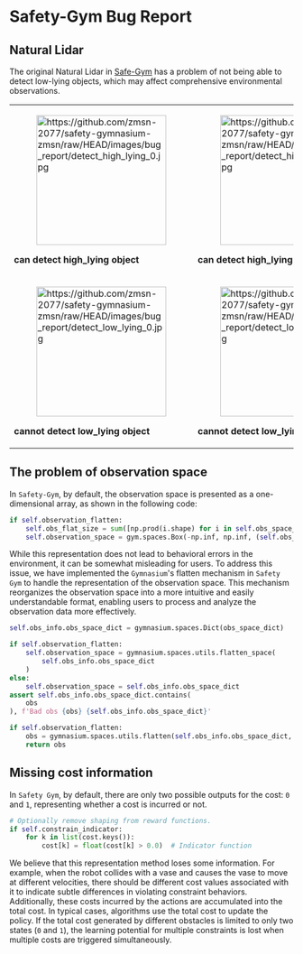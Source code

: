 # Safety-Gym Bug Report

## Natural Lidar

The original Natural Lidar in [Safe-Gym](https://github.com/openai/safety-gym) has a problem of not being able to detect low-lying objects, which may affect comprehensive environmental observations.

<table class="docutils align-default">
  <tbody>
    <tr class="row-odd">
      <td>
        <figure class="align-default">
          <img
              alt="https://github.com/zmsn-2077/safety-gymnasium-zmsn/raw/HEAD/images/bug_report/detect_high_lying_0.jpg"
              src="https://github.com/zmsn-2077/safety-gymnasium-zmsn/raw/HEAD/images/bug_report/detect_high_lying_0.jpg" style="width: 230px;">
        </figure>
        <p class="centered">
          <strong><a class="reference internal"><span class="std std-ref">can detect high_lying object</span></a></strong>
        </p>
      </td>
      <td>
        <figure class="align-default">
          <a class="reference external image-reference"><img
              alt="https://github.com/zmsn-2077/safety-gymnasium-zmsn/raw/HEAD/images/bug_report/detect_high_lying_1.jpg"
              src="https://github.com/zmsn-2077/safety-gymnasium-zmsn/raw/HEAD/images/bug_report/detect_high_lying_1.jpg" style="width: 230px;"></a>
        </figure>
        <p class="centered">
          <strong><a class="reference internal"><span class="std std-ref">can detect high_lying object</span></a></strong>
        </p>
      </td>
    </tr>
    <tr class="row-even">
      <td>
        <figure class="align-default">
          <a class="reference external image-reference"><img
              alt="https://github.com/zmsn-2077/safety-gymnasium-zmsn/raw/HEAD/images/bug_report/detect_low_lying_0.jpg"
              src="https://github.com/zmsn-2077/safety-gymnasium-zmsn/raw/HEAD/images/bug_report/detect_low_lying_0.jpg" style="width: 230px;"></a>
        </figure>
        <p class="centered">
          <strong><a class="reference internal"><span class="std std-ref">cannot detect low_lying object</span></a></strong>
        </p>
      </td>
      <td>
        <figure class="align-default">
          <a class="reference external image-reference" href="./button#button2"><img
              alt="https://github.com/zmsn-2077/safety-gymnasium-zmsn/raw/HEAD/images/bug_report/detect_low_lying_1.jpg"
              src="https://github.com/zmsn-2077/safety-gymnasium-zmsn/raw/HEAD/images/bug_report/detect_low_lying_1.jpg" style="width: 230px;"></a>
        </figure>
        <p class="centered">
          <strong><a class="reference internal"><span class="std std-ref">cannot detect low_lying object</span></a></strong>
        </p>
      </td>
    </tr>
  </tbody>
</table>

## The problem of observation space

In `Safety-Gym`, by default, the observation space is presented as a one-dimensional array, as shown in the following code:

```python
if self.observation_flatten:
    self.obs_flat_size = sum([np.prod(i.shape) for i in self.obs_space_dict.values()])
    self.observation_space = gym.spaces.Box(-np.inf, np.inf, (self.obs_flat_size,), dtype=np.float32)

```

While this representation does not lead to behavioral errors in the environment, it can be somewhat misleading for users. To address this issue, we have implemented the `Gymnasium`'s flatten mechanism in `Safety Gym` to handle the representation of the observation space. This mechanism reorganizes the observation space into a more intuitive and easily understandable format, enabling users to process and analyze the observation data more effectively.

```python
self.obs_info.obs_space_dict = gymnasium.spaces.Dict(obs_space_dict)

if self.observation_flatten:
    self.observation_space = gymnasium.spaces.utils.flatten_space(
        self.obs_info.obs_space_dict
    )
else:
    self.observation_space = self.obs_info.obs_space_dict
assert self.obs_info.obs_space_dict.contains(
    obs
), f'Bad obs {obs} {self.obs_info.obs_space_dict}'

if self.observation_flatten:
    obs = gymnasium.spaces.utils.flatten(self.obs_info.obs_space_dict, obs)
    return obs
```

## Missing cost information

In `Safety Gym`, by default, there are only two possible outputs for the cost: `0` and `1`, representing whether a cost is incurred or not.

```python
# Optionally remove shaping from reward functions.
if self.constrain_indicator:
    for k in list(cost.keys()):
        cost[k] = float(cost[k] > 0.0)  # Indicator function
```

We believe that this representation method loses some information. For example, when the robot collides with a vase and causes the vase to move at different velocities, there should be different cost values associated with it to indicate subtle differences in violating constraint behaviors. Additionally, these costs incurred by the actions are accumulated into the total cost. In typical cases, algorithms use the total cost to update the policy. If the total cost generated by different obstacles is limited to only two states (`0` and `1`), the learning potential for multiple constraints is lost when multiple costs are triggered simultaneously.
